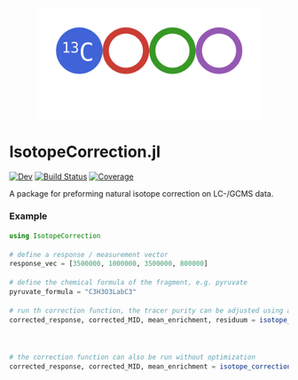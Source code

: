 <div align="center">
    <img src="docs/src/assets/logo.svg?maxAge=0" width="80%">
</div>

# IsotopeCorrection.jl

[![Dev](https://img.shields.io/badge/docs-dev-blue.svg)](https://vm-vh.github.io/IsotopeCorrection.jl/dev/)
[![Build Status](https://github.com/vm-vh/IsotopeCorrection.jl/actions/workflows/CI.yml/badge.svg?branch=main)](https://github.com/vm-vh/IsotopeCorrection.jl/actions/workflows/CI.yml?query=branch%3Amain)
[![Coverage](https://codecov.io/gh/vm-vh/IsotopeCorrection.jl/branch/main/graph/badge.svg)](https://codecov.io/gh/vm-vh/IsotopeCorrection.jl)

A package for preforming natural isotope correction on LC-/GCMS data.

### Example
```julia
using IsotopeCorrection

# define a response / measurement vector 
response_vec = [3500000, 1000000, 3500000, 800000]

# define the chemical formula of the fragment, e.g. pyruvate
pyruvate_formula = "C3H3O3LabC3"

# run th correction function, the tracer purity can be adjusted using a keyword argument
corrected_response, corrected_MID, mean_enrichment, residuum = isotope_correction(response_vec,
                                                                                  pyruvate_formula,
                                                                                  tracer_purity = 0.99)

# the correction function can also be run without optimization
corrected_response, corrected_MID, mean_enrichment = isotope_correction(response_vec,
                                                                        pyruvate_formula,
                                                                        optimization = false)
```
